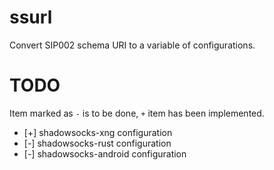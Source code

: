 # ssurl

Convert SIP002 schema URI to a variable of configurations.

# TODO

Item marked as `-` is to be done, `+` item has been implemented.

- [+] shadowsocks-xng configuration
- [-] shadowsocks-rust configuration
- [-] shadowsocks-android configuration
